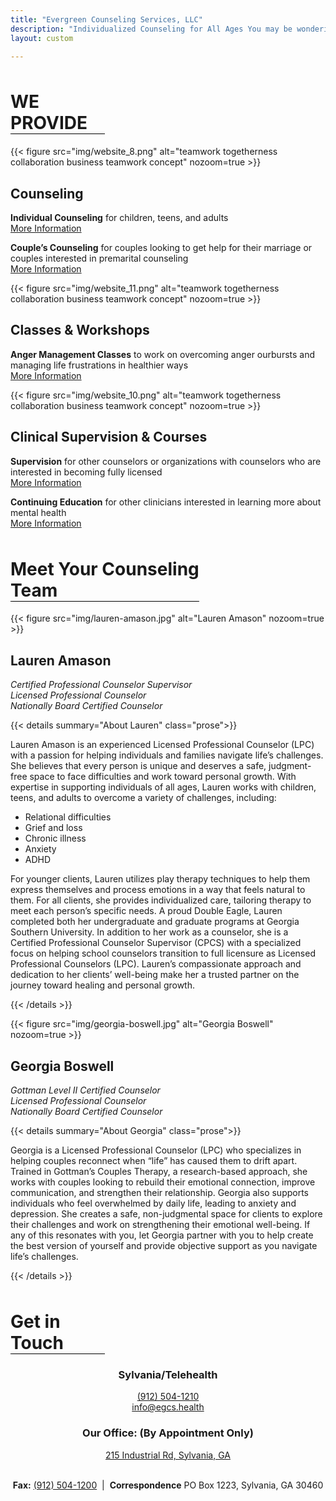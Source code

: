 ```yaml
---
title: "Evergreen Counseling Services, LLC"
description: "Individualized Counseling for All Ages You may be wondering if counseling is the next step for you or a loved one. It can feel overwhelming, but don't worry. We are here to help."
layout: custom

---
```

<!--
<div class="px-6 m-auto max-w-full text-lg leading-7 bg-neutral text-neutral-900 sm:px-0 md:px-0 lg:px-0 scrollbar-thin scrollbar-track-neutral-200 scrollbar-thumb-neutral-400" style="background-color: green;">

<h1> Welcome to Evergreen Counseling Services</h1>
{{< lead >}}
You may be wondering if counseling is the next step for you or a loved one. <br />
It can feel overwhelming, but don't worry. <br />
 We are here to help.
 {{< /lead >}}
</div>
<div>
-->
<!-- We Provide Block -->
<div>
<div style="margin-top: 3rem; margin-bottom: .5rem; width: 30%">

<h1 style="border-bottom: 1px solid #000000">WE PROVIDE  </h1>

</div>
<div class="box-services" style="margin-top: 5px">
<div class="animated-box-left">

{{< figure
    src="img/website_8.png"
    alt="teamwork togetherness collaboration business teamwork concept"
    nozoom=true
    >}}
</div>
<div class="animated-box-left">
<h2>Counseling</h2>

**Individual Counseling** for children, teens, and adults <br /> [More Information](/services/individual-counseling/)<br />

**Couple’s Counseling** for couples looking to get help for their marriage or couples interested in premarital counseling <br /> [More Information](/services/couples-counseling/)
</div>
<div class="animated-box-right" style="animation-delay: 1s;">

{{< figure
    src="img/website_11.png"
    alt="teamwork togetherness collaboration business teamwork concept"
    nozoom=true
    >}}
</div>
<div class="animated-box-right" style="animation-delay: 1s;">
<h2>Classes & Workshops</h2>

**Anger Management Classes** to work on overcoming anger ourbursts and managing life frustrations in healthier ways <br /> [More Information](/classes/anger-management/)
</div>

<div class="animated-box-left" style="animation-delay: 2s;">

{{< figure
    src="img/website_10.png"
    alt="teamwork togetherness collaboration business teamwork concept"
    nozoom=true
    >}}
</div>
<div class="animated-box-left" style="animation-delay: 2s;">
<h2>Clinical Supervision & Courses</h2>

**Supervision** for other counselors or organizations with counselors who are interested in becoming fully licensed <br /> [More Information](/services/clinical-supervision/) <br />

**Continuing Education** for other clinicians interested in learning more about mental health <br /> [More Information](/services/continuing-ed/)
</div>

</div>
</div>
<!-- Counseling Team Block -->
<div>
<div style="margin-top: 3rem; margin-bottom: .5rem; width: 60%">

<h1 style="border-bottom: 1px solid #000000">Meet Your Counseling Team</h1>

</div>
<div class="box-counselors">
<div>

{{< figure
    src="img/lauren-amason.jpg"
    alt="Lauren Amason"
    nozoom=true
    >}}
## Lauren Amason

*Certified Professional Counselor Supervisor*   <br />
*Licensed Professional Counselor*               <br />
*Nationally Board Certified Counselor*          <br />

{{< details summary="About Lauren" class="prose">}}

Lauren Amason is an experienced Licensed Professional Counselor (LPC) with a passion for helping individuals and families navigate life’s challenges. She believes that every person is unique and deserves a safe, judgment-free space to face difficulties and work toward personal growth.
With expertise in supporting individuals of all ages, Lauren works with children, teens, and adults to overcome a variety of challenges, including:

- Relational difficulties
- Grief and loss
- Chronic illness
- Anxiety
- ADHD
  
For younger clients, Lauren utilizes play therapy techniques to help them express themselves and process emotions in a way that feels natural to them. For all clients, she provides individualized care, tailoring therapy to meet each person’s specific needs.
A proud Double Eagle, Lauren completed both her undergraduate and graduate programs at Georgia Southern University. In addition to her work as a counselor, she is a Certified Professional Counselor Supervisor (CPCS) with a specialized focus on helping school counselors transition to full licensure as Licensed Professional Counselors (LPC).
Lauren’s compassionate approach and dedication to her clients’ well-being make her a trusted partner on the journey toward healing and personal growth.

{{< /details >}}
</div>
<div>

{{< figure
    src="img/georgia-boswell.jpg"
    alt="Georgia Boswell"
    nozoom=true
    >}}
## Georgia Boswell

*Gottman Level II Certified Counselor*  <br />
*Licensed Professional Counselor*       <br />
*Nationally Board Certified Counselor*  <br />

{{< details summary="About Georgia" class="prose">}}

Georgia is a Licensed Professional Counselor (LPC) who specializes in helping couples reconnect when “life” has caused them to drift apart. Trained in Gottman’s Couples Therapy, a research-based approach, she works with couples looking to rebuild their emotional connection, improve communication, and strengthen their relationship.
Georgia also supports individuals who feel overwhelmed by daily life, leading to anxiety and depression. She creates a safe, non-judgmental space for clients to explore their challenges and work on strengthening their emotional well-being.
If any of this resonates with you, let Georgia partner with you to help create the best version of yourself and provide objective support as you navigate life’s challenges.

{{< /details >}}
</div>
</div>
</div>

<!-- Get In Touch Block -->
<div>
<div style="margin-top: 3rem; margin-bottom: .5rem; width: 30%">
<h1 style="border-bottom: 1px solid #000000">Get in Touch</h1>
</div>
<div style="text-align: center;">

### Sylvania/Telehealth

[(912) 504-1210](tel:(912)504-1210)<br />
[info@egcs.health](mailto:info@egcs.health)<br />

### Our Office: (By Appointment Only)<br />

[215 Industrial Rd, Sylvania, GA](maps://maps.google.com/maps?daddr=215+Industrial+Rd,+Sylvania,+GA+30467)<br /><br />

**Fax:** [(912) 504-1200](tel:(912)504-1200)  |  **Correspondence** PO Box 1223, Sylvania, GA 30460
</div>
<div class="line-custom">

<meta>
<title> Welcome to Evergreen Counseling Services</title>
</meta>

</div>